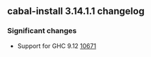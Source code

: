 ## cabal-install 3.14.1.1 changelog

### Significant changes

- Support for GHC 9.12 [10671](https://github.com/haskell/cabal/pull/10671)
